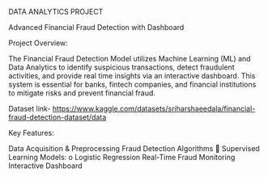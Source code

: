 DATA ANALYTICS PROJECT

Advanced Financial Fraud Detection with Dashboard

Project Overview:

The Financial Fraud Detection Model utilizes Machine Learning (ML) and Data Analytics to identify suspicious transactions, detect fraudulent activities, and provide real time insights via an interactive dashboard. This system is essential for banks, fintech companies, and financial institutions to mitigate risks and prevent financial fraud.

Dataset link- https://www.kaggle.com/datasets/sriharshaeedala/financial-fraud-detection-dataset/data

Key Features:

Data Acquisition & Preprocessing
Fraud Detection Algorithms
 Supervised Learning Models:
o Logistic Regression
Real-Time Fraud Monitoring
Interactive Dashboard
